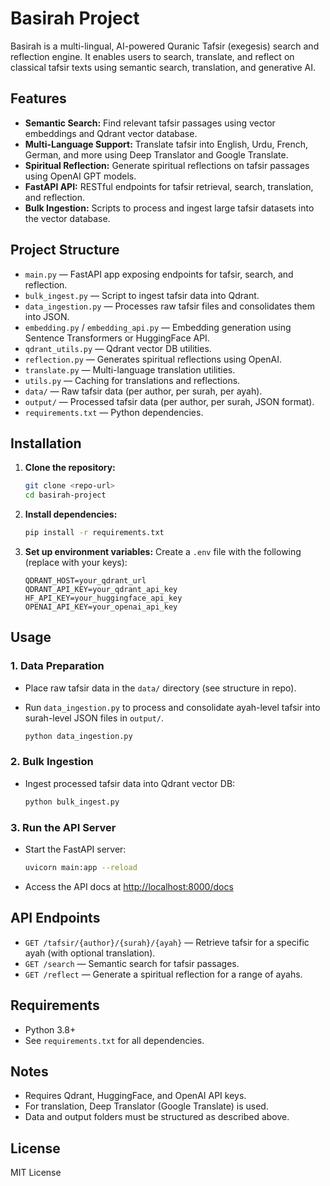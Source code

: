 # Basirah Project

Basirah is a multi-lingual, AI-powered Quranic Tafsir (exegesis) search and reflection engine. It enables users to search, translate, and reflect on classical tafsir texts using semantic search, translation, and generative AI.

## Features

- **Semantic Search:** Find relevant tafsir passages using vector embeddings and Qdrant vector database.
- **Multi-Language Support:** Translate tafsir into English, Urdu, French, German, and more using Deep Translator and Google Translate.
- **Spiritual Reflection:** Generate spiritual reflections on tafsir passages using OpenAI GPT models.
- **FastAPI API:** RESTful endpoints for tafsir retrieval, search, translation, and reflection.
- **Bulk Ingestion:** Scripts to process and ingest large tafsir datasets into the vector database.

## Project Structure

- `main.py` — FastAPI app exposing endpoints for tafsir, search, and reflection.
- `bulk_ingest.py` — Script to ingest tafsir data into Qdrant.
- `data_ingestion.py` — Processes raw tafsir files and consolidates them into JSON.
- `embedding.py` / `embedding_api.py` — Embedding generation using Sentence Transformers or HuggingFace API.
- `qdrant_utils.py` — Qdrant vector DB utilities.
- `reflection.py` — Generates spiritual reflections using OpenAI.
- `translate.py` — Multi-language translation utilities.
- `utils.py` — Caching for translations and reflections.
- `data/` — Raw tafsir data (per author, per surah, per ayah).
- `output/` — Processed tafsir data (per author, per surah, JSON format).
- `requirements.txt` — Python dependencies.

## Installation

1. **Clone the repository:**
   ```sh
   git clone <repo-url>
   cd basirah-project
   ```
2. **Install dependencies:**
   ```sh
   pip install -r requirements.txt
   ```
3. **Set up environment variables:**
   Create a `.env` file with the following (replace with your keys):
   ```env
   QDRANT_HOST=your_qdrant_url
   QDRANT_API_KEY=your_qdrant_api_key
   HF_API_KEY=your_huggingface_api_key
   OPENAI_API_KEY=your_openai_api_key
   ```

## Usage

### 1. Data Preparation
- Place raw tafsir data in the `data/` directory (see structure in repo).
- Run `data_ingestion.py` to process and consolidate ayah-level tafsir into surah-level JSON files in `output/`.

   ```sh
   python data_ingestion.py
   ```

### 2. Bulk Ingestion
- Ingest processed tafsir data into Qdrant vector DB:

   ```sh
   python bulk_ingest.py
   ```

### 3. Run the API Server
- Start the FastAPI server:

   ```sh
   uvicorn main:app --reload
   ```
- Access the API docs at [http://localhost:8000/docs](http://localhost:8000/docs)

## API Endpoints

- `GET /tafsir/{author}/{surah}/{ayah}` — Retrieve tafsir for a specific ayah (with optional translation).
- `GET /search` — Semantic search for tafsir passages.
- `GET /reflect` — Generate a spiritual reflection for a range of ayahs.

## Requirements

- Python 3.8+
- See `requirements.txt` for all dependencies.

## Notes
- Requires Qdrant, HuggingFace, and OpenAI API keys.
- For translation, Deep Translator (Google Translate) is used.
- Data and output folders must be structured as described above.

## License
MIT License
